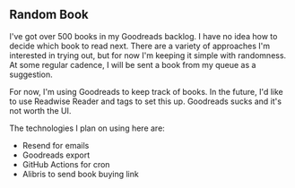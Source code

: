 ## Random Book

I've got over 500 books in my Goodreads backlog. I have no idea how to decide which book to read next. There are a variety of approaches I'm interested in trying out, but for now I'm keeping it simple with randomness. At some regular cadence, I will be sent a book from my queue as a suggestion. 

For now, I'm using Goodreads to keep track of books. In the future, I'd like to use Readwise Reader and tags to set this up. Goodreads sucks and it's not worth the UI. 

The technologies I plan on using here are: 

- Resend for emails
- Goodreads export
- GitHub Actions for cron
- Alibris to send book buying link